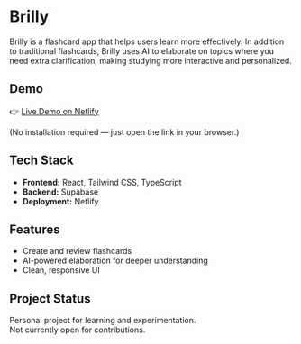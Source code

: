 # Brilly

Brilly is a flashcard app that helps users learn more effectively. In addition to traditional flashcards, Brilly uses AI to elaborate on topics where you need extra clarification, making studying more interactive and personalized.

## Demo

👉 [Live Demo on Netlify](https://brilly.netlify.app)  

(No installation required — just open the link in your browser.)

## Tech Stack

- **Frontend:** React, Tailwind CSS, TypeScript  
- **Backend:** Supabase  
- **Deployment:** Netlify  

## Features

- Create and review flashcards  
- AI-powered elaboration for deeper understanding  
- Clean, responsive UI  

## Project Status

Personal project for learning and experimentation.  
Not currently open for contributions.  